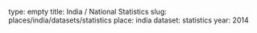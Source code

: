 type: empty
title: India / National Statistics
slug: places/india/datasets/statistics
place: india
dataset: statistics
year: 2014
